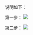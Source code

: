 说明如下：

第一步：
![](https://cloud.githubusercontent.com/assets/17795455/13722261/4efa407c-e87a-11e5-9e68-d32dfbf92964.jpg)

第二步：
![](https://cloud.githubusercontent.com/assets/17795455/13722268/8a61b88e-e87a-11e5-8581-5dc10123736e.jpg)